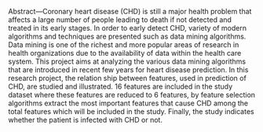 Abstract—Coronary heart disease (CHD) is still a major 
health problem that affects a large number of people leading to 
death if not detected and treated in its early stages. In order to 
early detect CHD, variety of modern algorithms and techniques 
are presented such as data mining algorithms. Data mining is 
one of the richest and more popular areas of research in health 
organizations due to the availability of data within the health 
care system. This project aims at analyzing the various data 
mining algorithms that are introduced in recent few years for 
heart disease prediction. In this research project, the relation
ship between features, used in prediction of CHD, are studied 
and illustrated. 16 features are included in the study dataset 
where these features are reduced to 6 features, by feature 
selection algorithms extract the most important features that 
cause CHD among the total features which will be included in 
the study. Finally, the study indicates whether the patient is 
infected with CHD or not.  
